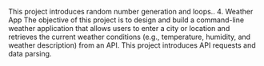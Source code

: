 This project introduces random number generation and loops.. 4. Weather App
The objective of this project is to design and build a command-line weather application that
allows users to enter a city or location and retrieves the current weather conditions (e.g.,
temperature, humidity, and weather description) from an API. This project introduces API
requests and data parsing.